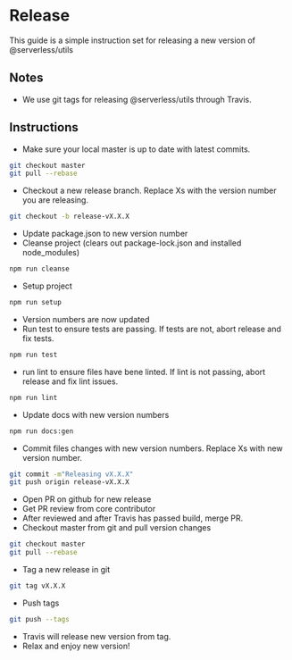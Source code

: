 # Release

This guide is a simple instruction set for releasing a new version of @serverless/utils


## Notes
- We use git tags for releasing @serverless/utils through Travis.

## Instructions
- Make sure your local master is up to date with latest commits.
```sh
git checkout master
git pull --rebase
```
- Checkout a new release branch. Replace Xs with the version number you are releasing.
```sh
git checkout -b release-vX.X.X
```
- Update package.json to new version number
- Cleanse project (clears out package-lock.json and installed node_modules)
```sh
npm run cleanse
```
- Setup project
```sh
npm run setup
```
- Version numbers are now updated
- Run test to ensure tests are passing. If tests are not, abort release and fix tests.
```sh
npm run test
```
- run lint to ensure files have bene linted. If lint is not passing, abort release and fix lint issues.
```sh
npm run lint
```
- Update docs with new version numbers
```sh
npm run docs:gen
```
- Commit files changes with new version numbers. Replace Xs with new version number.
```sh
git commit -m"Releasing vX.X.X"
git push origin release-vX.X.X
```
- Open PR on github for new release
- Get PR review from core contributor
- After reviewed and after Travis has passed build, merge PR.
- Checkout master from git and pull version changes
```sh
git checkout master
git pull --rebase
```
- Tag a new release in git
```sh
git tag vX.X.X
```
- Push tags
```sh
git push --tags
```
- Travis will release new version from tag.
- Relax and enjoy new version!
